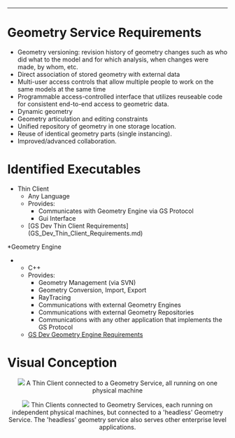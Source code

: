 ------------------------------------------------------------------------

# Geometry Service Requirements

-   Geometry versioning: revision history of geometry changes such as
    who did what to the model and for which analysis, when changes were
    made, by whom, etc.
-   Direct association of stored geometry with external data
-   Multi-user access controls that allow multiple people to work on the
    same models at the same time
-   Programmable access-controlled interface that utilizes reuseable
    code for consistent end-to-end access to geometric data.
-   Dynamic geometry
-   Geometry articulation and editing constraints
-   Unified repository of geometry in one storage location.
-   Reuse of identical geometry parts (single instancing).
-   Improved/advanced collaboration.




# Identified Executables

-   Thin Client
    -   Any Language
    -   Provides:
        -   Communicates with Geometry Engine via GS Protocol
        -   Gui Interface
    -   [GS Dev Thin Client Requirements] (GS_Dev_Thin_Client_Requirements.md)


\*Geometry Engine

-   -   C++
    -   Provides:
        -   Geometry Management (via SVN)
        -   Geometry Conversion, Import, Export
        -   RayTracing
        -   Communications with external Geometry Engines
        -   Communications with external Geometry Repositories
        -   Communications with any other application that implements
            the GS Protocol
    -   [GS Dev Geometry Engine Requirements](GS_Dev_Geometry_Engine_Requirements.md)




# Visual Conception

<center>


![](/wiki/img/GS_Concept_local.jpg)
A Thin Client connected to a Geometry Service, all running on one
physical machine




![](/wiki/img/GS_Concept_Multi_med.jpg)
Thin Clients connected to Geometry Services, each running on independent
physical machines, but connected to a 'headless' Geometry Service. The
'headless' geometry service also serves other enterprise level
applications.

</center>









